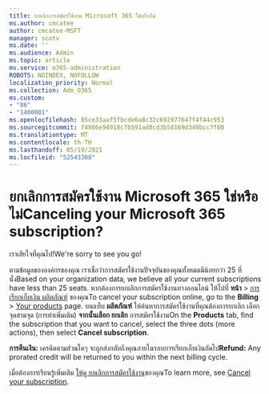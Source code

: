```yaml
---
title: ยกเลิกการสมัครใช้งาน Microsoft 365 ใช่หรือไม่
ms.author: cmcatee
author: cmcatee-MSFT
manager: scotv
ms.date: ''
ms.audience: Admin
ms.topic: article
ms.service: o365-administration
ROBOTS: NOINDEX, NOFOLLOW
localization_priority: Normal
ms.collection: Adm_O365
ms.custom:
- "86"
- "1400001"
ms.openlocfilehash: 85ce33aaf5fbcde6a8c32c692977647f4f44c953
ms.sourcegitcommit: f4866e94918c7b591ad0cd3b58169d340bcc7f00
ms.translationtype: MT
ms.contentlocale: th-TH
ms.lasthandoff: 05/19/2021
ms.locfileid: "52543308"
---
```

# <a name="canceling-your-microsoft-365-subscription"></a><span data-ttu-id="6471b-102">ยกเลิกการสมัครใช้งาน Microsoft 365 ใช่หรือไม่</span><span class="sxs-lookup"><span data-stu-id="6471b-102">Canceling your Microsoft 365 subscription?</span></span>

<span data-ttu-id="6471b-103">เราเสียใจที่คุณไป!</span><span class="sxs-lookup"><span data-stu-id="6471b-103">We're sorry to see you go!</span></span>
  
<span data-ttu-id="6471b-104">ตามข้อมูลขององค์กรของคุณ เราเชื่อว่าการสมัครใช้งานปัจจุบันของคุณทั้งหมดมีน้อยกว่า 25 ที่นั่ง</span><span class="sxs-lookup"><span data-stu-id="6471b-104">Based on your organization data, we believe all your current subscriptions have less than 25 seats.</span></span> <span data-ttu-id="6471b-105">หากต้องการยกเลิกการสมัครใช้งานทางออนไลน์ ให้ไปที่ **หน้า** \> [การเรียกเก็บเงิน ผลิตภัณฑ์](https://go.microsoft.com/fwlink/p/?linkid=842054) ของคุณ</span><span class="sxs-lookup"><span data-stu-id="6471b-105">To cancel your subscription online, go to the **Billing** \> [Your products](https://go.microsoft.com/fwlink/p/?linkid=842054) page.</span></span> <span data-ttu-id="6471b-106">บนแท็บ **ผลิตภัณฑ์** ให้ค้นหาการสมัครใช้งานที่คุณต้องการยกเลิก เลือกจุดสามจุด (การทําเพิ่มเติม) **จากนั้นเลือก ยกเลิก** การสมัครใช้งาน</span><span class="sxs-lookup"><span data-stu-id="6471b-106">On the **Products** tab, find the subscription that you want to cancel, select the three dots (more actions), then select **Cancel subscription**.</span></span>
  
<span data-ttu-id="6471b-107">**การคืนเงิน:** เครดิตตามส่วนใดๆ จะถูกส่งกลับถึงคุณภายในรอบการเรียกเก็บเงินถัดไป</span><span class="sxs-lookup"><span data-stu-id="6471b-107">**Refund:** Any prorated credit will be returned to you within the next billing cycle.</span></span>

<span data-ttu-id="6471b-108">เมื่อต้องการเรียนรู้เพิ่มเติม [ให้ดู ยกเลิกการสมัครใช้งาน](/microsoft-365/commerce/subscriptions/cancel-your-subscription)ของคุณ</span><span class="sxs-lookup"><span data-stu-id="6471b-108">To learn more, see [Cancel your subscription](/microsoft-365/commerce/subscriptions/cancel-your-subscription).</span></span>